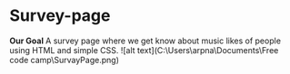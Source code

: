# Survey-page
**Our Goal**
A survey page where we get know about music likes of people using HTML and simple CSS.
![alt text](C:\Users\arpna\Documents\Free code camp\SurvayPage.png)
